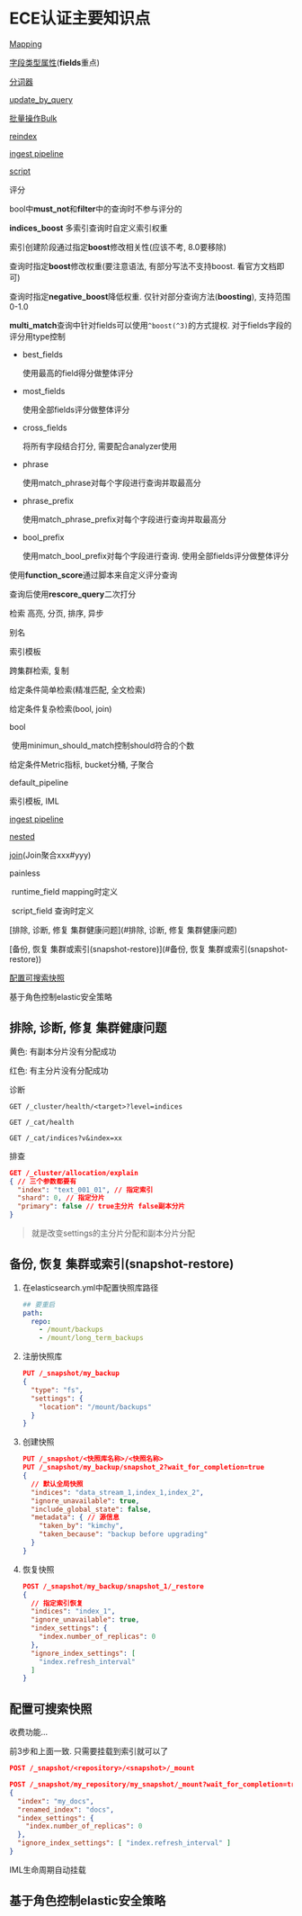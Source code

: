 # ECE认证主要知识点

[Mapping](../../索引篇/Mapping.md)

[字段类型属性](../../索引篇/字段类型属性.md)(**fields**重点)

[分词器](../../查询篇/深入分词.md)

[update_by_query](../../数据篇/增删改.md)

[批量操作Bulk](../../数据篇/批量操作-Bulk.md)

[reindex](../../数据篇/重建索引-reindex.md)

[ingest pipeline](../../数据篇/管道-ingest_pipeline.md)

[script](../../Script脚本.md)





评分

bool中**must_not**和**filter**中的查询时不参与评分的

**indices_boost** 多索引查询时自定义索引权重

索引创建阶段通过指定**boost**修改相关性(应该不考, 8.0要移除)

查询时指定**boost**修改权重(要注意语法, 有部分写法不支持boost. 看官方文档即可)

查询时指定**negative_boost**降低权重. 仅针对部分查询方法(**boosting**), 支持范围0-1.0

**multi_match**查询中针对fields可以使用`^boost(^3)`的方式提权. 对于fields字段的评分用type控制

* best_fields

  使用最高的field得分做整体评分

* most_fields

  使用全部fields评分做整体评分

* cross_fields

  将所有字段结合打分, 需要配合analyzer使用

* phrase

  使用match_phrase对每个字段进行查询并取最高分

* phrase_prefix

  使用match_phrase_prefix对每个字段进行查询并取最高分

* bool_prefix

  使用match_bool_prefix对每个字段进行查询. 使用全部fields评分做整体评分

使用**function_score**通过脚本来自定义评分查询

查询后使用**rescore_query**二次打分





检索 高亮, 分页, 排序, 异步

别名

索引模板

跨集群检索, 复制



给定条件简单检索(精准匹配, 全文检索)

给定条件复杂检索(bool, join)

bool

​	使用minimun_should_match控制should符合的个数



给定条件Metric指标, bucket分桶, 子聚合





default_pipeline



索引模板, IML



[ingest pipeline](../../数据篇/管道-ingest_pipeline.md)

[nested](../../索引篇/常用字段类型.md)

[join](../../索引篇/常用字段类型.md)(Join聚合xxx#yyy)

painless

​	runtime_field mapping时定义

​	script_field 查询时定义





[排除, 诊断, 修复 集群健康问题](#排除, 诊断, 修复 集群健康问题)

[备份, 恢复 集群或索引(snapshot-restore)](#备份, 恢复 集群或索引(snapshot-restore))

[配置可搜索快照](#配置可搜索快照)

基于角色控制elastic安全策略





## 排除, 诊断, 修复 集群健康问题

黄色: 有副本分片没有分配成功

红色: 有主分片没有分配成功

诊断

`GET /_cluster/health/<target>?level=indices`

`GET /_cat/health`

`GET /_cat/indices?v&index=xx`

排查

```json
GET /_cluster/allocation/explain
{ // 三个参数都要有
  "index": "text_001_01", // 指定索引 
  "shard": 0, // 指定分片
  "primary": false // true主分片 false副本分片
}
```

> 就是改变settings的主分片分配和副本分片分配



## 备份, 恢复 集群或索引(snapshot-restore)

1. 在elasticsearch.yml中配置快照库路径

   ```yml
   ## 要重启
   path:
     repo:
       - /mount/backups
       - /mount/long_term_backups
   ```

2. 注册快照库

   ```json
   PUT /_snapshot/my_backup
   {
     "type": "fs",
     "settings": {
       "location": "/mount/backups"
     }
   }
   ```

3. 创建快照

   ```json
   PUT /_snapshot/<快照库名称>/<快照名称>
   PUT /_snapshot/my_backup/snapshot_2?wait_for_completion=true
   {
     // 默认全局快照
     "indices": "data_stream_1,index_1,index_2",
     "ignore_unavailable": true,
     "include_global_state": false,
     "metadata": { // 源信息
       "taken_by": "kimchy",
       "taken_because": "backup before upgrading"
     }
   }
   ```

4. 恢复快照

   ```json
   POST /_snapshot/my_backup/snapshot_1/_restore
   {
     // 指定索引恢复
     "indices": "index_1",
     "ignore_unavailable": true,
     "index_settings": {
       "index.number_of_replicas": 0
     },
     "ignore_index_settings": [
       "index.refresh_interval"
     ]
   }
   ```



## 配置可搜索快照

收费功能...

前3步和上面一致. 只需要挂载到索引就可以了

```json
POST /_snapshot/<repository>/<snapshot>/_mount

POST /_snapshot/my_repository/my_snapshot/_mount?wait_for_completion=true
{
  "index": "my_docs", 
  "renamed_index": "docs", 
  "index_settings": { 
    "index.number_of_replicas": 0
  },
  "ignore_index_settings": [ "index.refresh_interval" ] 
}
```



IML生命周期自动挂载





## 基于角色控制elastic安全策略

